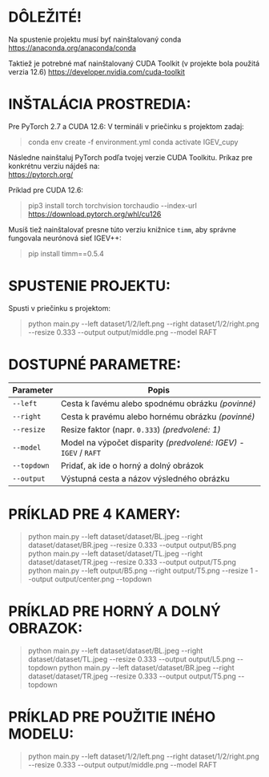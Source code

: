 # DÔLEŽITÉ!
Na spustenie projektu musí byť nainštalovaný conda
https://anaconda.org/anaconda/conda

Taktiež je potrebné mať nainštalovaný CUDA Toolkit (v projekte bola použitá verzia 12.6)
https://developer.nvidia.com/cuda-toolkit


# INŠTALÁCIA PROSTREDIA:
Pre PyTorch 2.7 a CUDA 12.6:
V termináli v priečinku s projektom zadaj:
> conda env create -f environment.yml
> conda activate IGEV_cupy

Následne nainštaluj PyTorch podľa tvojej verzie CUDA Toolkitu. Príkaz pre konkrétnu verziu nájdeš na:  
https://pytorch.org/

Príklad pre CUDA 12.6:
> pip3 install torch torchvision torchaudio --index-url https://download.pytorch.org/whl/cu126

Musíš tiež nainštalovať presne túto verziu knižnice `timm`, aby správne fungovala neurónová sieť IGEV++:
> pip install timm==0.5.4


# SPUSTENIE PROJEKTU:
Spusti v priečinku s projektom:
> python main.py --left dataset/1/2/left.png --right dataset/1/2/right.png --resize 0.333 --output output/middle.png --model RAFT

# DOSTUPNÉ PARAMETRE:
| Parameter   | Popis                                                             |
| ----------- | ----------------------------------------------------------------- |
| `--left`    | Cesta k ľavému alebo spodnému obrázku *(povinné)*                 |
| `--right`   | Cesta k pravému alebo hornému obrázku *(povinné)*                 |
| `--resize`  | Resize faktor (napr. `0.333`) *(predvolené: 1)*                   |
| `--model`   | Model na výpočet disparity *(predvolené: IGEV)* - `IGEV` / `RAFT` |
| `--topdown` | Pridať, ak ide o horný a dolný obrázok                            |
| `--output`  | Výstupná cesta a názov výsledného obrázku     


# PRÍKLAD PRE 4 KAMERY:
> python main.py --left dataset/dataset/BL.jpeg --right dataset/dataset/BR.jpeg --resize 0.333 --output output/B5.png
> python main.py --left dataset/dataset/TL.jpeg --right dataset/dataset/TR.jpeg --resize 0.333 --output output/T5.png
> python main.py --left output/B5.png --right output/T5.png --resize 1 --output output/center.png --topdown

# PRÍKLAD PRE HORNÝ A DOLNÝ OBRAZOK:
> python main.py --left dataset/dataset/BL.jpeg --right dataset/dataset/TL.jpeg --resize 0.333 --output output/L5.png --topdown
> python main.py --left dataset/dataset/BR.jpeg --right dataset/dataset/TR.jpeg --resize 0.333 --output output/T5.png --topdown

# PRÍKLAD PRE POUŽITIE INÉHO MODELU:
> python main.py --left dataset/1/2/left.png --right dataset/1/2/right.png --resize 0.333 --output output/middle.png --model RAFT